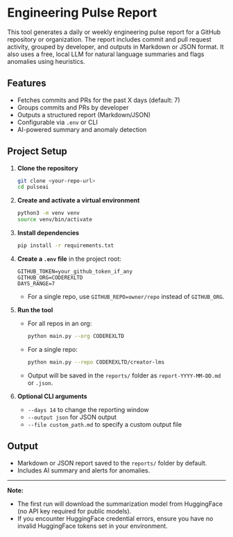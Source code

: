 # Engineering Pulse Report

This tool generates a daily or weekly engineering pulse report for a GitHub repository or organization. The report includes commit and pull request activity, grouped by developer, and outputs in Markdown or JSON format. It also uses a free, local LLM for natural language summaries and flags anomalies using heuristics.

## Features
- Fetches commits and PRs for the past X days (default: 7)
- Groups commits and PRs by developer
- Outputs a structured report (Markdown/JSON)
- Configurable via `.env` or CLI
- AI-powered summary and anomaly detection

## Project Setup

1. **Clone the repository**
   ```bash
   git clone <your-repo-url>
   cd pulseai
   ```

2. **Create and activate a virtual environment**
   ```bash
   python3 -m venv venv
   source venv/bin/activate
   ```

3. **Install dependencies**
   ```bash
   pip install -r requirements.txt
   ```

4. **Create a `.env` file** in the project root:
   ```env
   GITHUB_TOKEN=your_github_token_if_any
   GITHUB_ORG=CODEREXLTD
   DAYS_RANGE=7
   ```
   - For a single repo, use `GITHUB_REPO=owner/repo` instead of `GITHUB_ORG`.

5. **Run the tool**
   - For all repos in an org:
     ```bash
     python main.py --org CODEREXLTD
     ```
   - For a single repo:
     ```bash
     python main.py --repo CODEREXLTD/creator-lms
     ```
   - Output will be saved in the `reports/` folder as `report-YYYY-MM-DD.md` or `.json`.

6. **Optional CLI arguments**
   - `--days 14` to change the reporting window
   - `--output json` for JSON output
   - `--file custom_path.md` to specify a custom output file

## Output
- Markdown or JSON report saved to the `reports/` folder by default.
- Includes AI summary and alerts for anomalies.

---

**Note:**
- The first run will download the summarization model from HuggingFace (no API key required for public models).
- If you encounter HuggingFace credential errors, ensure you have no invalid HuggingFace tokens set in your environment. 